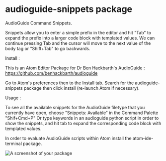 # audioguide-snippets package

AudioGuide Command Snippets.

Snippets allow you to enter a simple prefix in the editor and hit "Tab" to expand the prefix into a larger code block with templated values. We can continue pressing Tab and the cursor will move to the next value of the body tag or "Shift+Tab" to go backwards.

Install :

This is an Atom Editor Package for Dr Ben Hackbarth's AudioGuide : https://github.com/benhackbarth/audioguide

Go to Atom's preferences then to the Install tab.
Search for the audioguide-snippets package then click install (re-launch Atom if necessary).

Usage :

To see all the available snippets for the AudioGuide filetype that you currently have open, choose "Snippets: Available" in the Command Palette "Shif+Cmd+P"
Or type keywords in an audioguide python script in order to show the snippets,
and hit tab to expand the corresponding code block with templated values.   


In order to evaluate AudioGuide scripts within Atom install the atom-ide-terminal package.



![A screenshot of your package](https://github.com/nadirB/audioguide-snippets/blob/main/audioguide-snippets-screen.gif)
